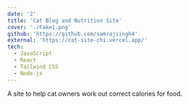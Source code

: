 ```yaml
---
date: '2'
title: 'Cat Blog and Nutrition Site'
cover: './Fake1.png'
github: 'https://github.com/samrajsingh4'
external: 'https://cat-site-chi.vercel.app/'
tech:
  - JavaScript
  - React
  - Tailwind CSS
  - Node.js
---
```


A site to help cat owners work out correct calories for food.
